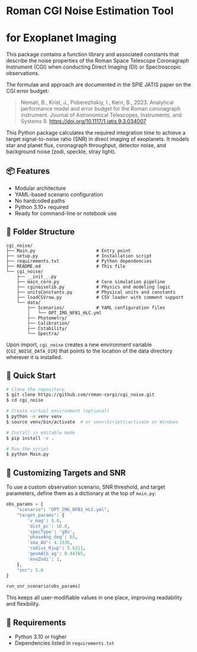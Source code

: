 # Roman CGI Noise Estimation Tool

# for Exoplanet Imaging

This package contains a function library and associated constants that describe the noise properties of the Roman Space Telescope Coronagraph Instrument (CGI) when conducting Direct Imaging (DI) or Spectroscopic observations.  

The formulae and approach are documented in the SPIE JATIS paper on the CGI error budget:

> Nemati, B., Krist, J., Poberezhskiy, I., Kern, B., 2023. Analytical performance model and error budget for the Roman coronagraph instrument. Journal of Astronomical Telescopes, Instruments, and Systems 9. https://doi.org/10.1117/1.jatis.9.3.034007

This Python package calculates the required integration time to achieve a target signal-to-noise ratio (SNR) in direct imaging of exoplanets. It models star and planet flux, coronagraph throughput, detector noise, and background noise (zodi, speckle, stray light).

## 📦 Features
- Modular architecture
- YAML-based scenario configuration
- No hardcoded paths
- Python 3.10+ required
- Ready for command-line or notebook use

## 📁 Folder Structure
```
cgi_noise/
├── Main.py                       # Entry point
├── setup.py                      # Installation script
├── requirements.txt              # Python dependencies
├── README.md                     # This file
└── cgi_noise/
    ├── __init__.py
    ├── main_core.py              # Core simulation pipeline
    ├── cginoiselib.py            # Physics and modeling logic
    ├── unitsConstants.py         # Physical units and constants
    ├── loadCSVrow.py             # CSV loader with comment support
    └── data/
        ├── Scenarios/            # YAML configuration files
        │   └── OPT_IMG_NFB1_HLC.yml
        ├── Photometry/
        ├── Calibration/
        ├── Cstability/
        └── Spectra/
```
Upon import, `cgi_noise` creates a new environment variable (`CGI_NOISE_DATA_DIR`) that points to the location of the data directory wherever it is installed. 

## 🚀 Quick Start
```bash
# Clone the repository
$ git clone https://github.com/roman-corgi/cgi_noise.git
$ cd cgi_noise

# Create virtual environment (optional)
$ python -m venv venv
$ source venv/bin/activate  # or venv\Scripts\activate on Windows

# Install in editable mode
$ pip install -e .

# Run the script
$ python Main.py
```

## 🧪 Customizing Targets and SNR
To use a custom observation scenario, SNR threshold, and target parameters, define them as a dictionary at the top of `main.py`:

```python
obs_params = {
    "scenario": "OPT_IMG_NFB1_HLC.yml",
    "target_params": {
        'v_mag': 5.0,
        'dist_pc': 10.0,
        'specType': 'g0v',
        'phaseAng_deg': 65,
        'sma_AU': 4.1536,
        'radius_Rjup': 5.6211,
        'geomAlb_ag': 0.44765,
        'exoZodi': 1,
    },
    "snr": 5.0
}

run_snr_scenario(obs_params)
```

This keeps all user-modifiable values in one place, improving readability and flexibility.

## 🔧 Requirements
- Python 3.10 or higher
- Dependencies listed in `requirements.txt`

